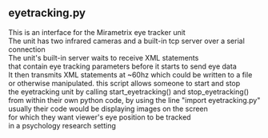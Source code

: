## eyetracking.py
This is an interface for the Mirametrix eye tracker unit  
The unit has two infrared cameras and a built-in tcp server over a serial connection   
The unit's built-in server waits to receive XML statements   
that contain eye tracking parameters before it starts to send eye data   
It then transmits XML statements at ~60hz which could be written to a file   
or otherwise manipulated. this script allows someone to start and stop   
the eyetracking unit by calling start_eyetracking() and stop_eyetracking()   
from within their own python code, by using the line "import eyetracking.py"   
usually their code would be displaying images on the screen   
for which they want viewer's eye position to be tracked   
in a psychology research setting  
